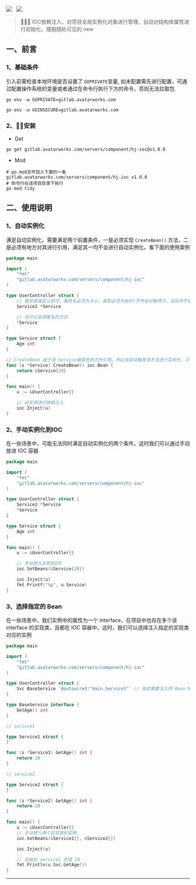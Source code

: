 ![](https://img.shields.io/badge/version-v1.0.0-green.svg) &nbsp; ![](https://img.shields.io/badge/builder-success-green.svg) &nbsp;

> 📢📢📢 IOC依赖注入，对项目全局实例化对象进行管理，自动对结构体属性进行初始化，摆脱随处可见的 new

## 一、前言

### 1、基础条件

引入前需检查本地环境是否设置了 `GOPRIVATE`变量, 如未配置需先进行配置，可通过配置操作系统的变量或者通过在命令行执行下方的命令，否则无法拉取包

```shell
go env -w GOPRIVATE=gitlab.avatarworks.com

go env -w GOINSECURE=gitlab.avatarworks.com
```

### 2、🚀🚀安装

- Get

```shell
go get gitlab.avatarworks.com/servers/component/hj-ioc@v1.0.0
```

- Mod

```shell
# go.mod文件加入下面的一条
gitlab.avatarworks.com/servers/component/hj-ioc v1.0.0
# 命令行在该项目目录下执行
go mod tidy
```

## 二、使用说明

### 1、自动实例化

满足自动实例化，需要满足两个前置条件，一是必须实现 ``CreateBean()`` 方法，二是必须有地方对其进行引用，满足其一均不会进行自动实例化。看下面的使用案例

```go
package main

import (
	"fmt"
	"gitlab.avatarworks.com/servers/component/hj-ioc"
)

type UserController struct {
	// 属性直接定义即可，属性名必须为大小，类型必须为指针(不然会对象拷贝，实际并不是同一个实例，避免出现这个问题,IOC内部直接拒绝非指针的属性进行注入)
	Service2 *Service

	// 也可以采用匿名的方式
	*Service
}

type Service struct {
	Age int
}

// CreateBean 由于该 Service被其他地方所引用，所以会自动触发该方法进行实例化，只会触发一次
func (s *Service) CreateBean() ioc.Bean {
	return &Service{20}
}

func main() {
	u := &UserController{}

	// 对实例进行依赖注入
	ioc.Inject(u)
}
```

### 2、手动实例化到IOC

在一些场景中，可能无法同时满足自动实例化的两个条件。这时我们可以通过手动放进 IOC 容器

```go
package main

import (
	"fmt"
	"gitlab.avatarworks.com/servers/component/hj-ioc"
)

type UserController struct {
	Service2 *Service
	*Service
}

type Service struct {
	Age int
}

func main() {
	u := &UserController{}

	// 手动放入实例到IOC
	ioc.SetBeans(&Service{20})

	ioc.Inject(u)
	fmt.Printf("%p", u.Service)
}
```

### 3、选择指定的 Bean
在一些场景中，我们实例中的属性为一个 interface，在项目中也存在多个该 interface 的实现类，且都在 IOC 容器中，这时，我们可以选择注入指定的实现类对应的实例
```go
package main

import (
	"fmt"
	"gitlab.avatarworks.com/servers/component/hj-ioc"
)

type UserController struct {
	Svc BaseService `@autowired:"main.Service1"` // 指定需要注入的 Bean Name，名称为 包名.结构体名
}

type BaseService interface {
	GetAge() int
}

// serivce1

type Service1 struct {
}

func (s *Service1) GetAge() int {
	return 10
}

// service2

type Service2 struct {
}

func (s *Service2) GetAge() int {
	return 20
}

func main() {
	u := &UserController{}
	// 手动放入两个实现类的实例
	ioc.SetBeans(&Service1{}, &Service2{})

	ioc.Inject(u)

	// 会输出 service1 的值 10
	fmt.Println(u.Svc.GetAge())
}
```
---
